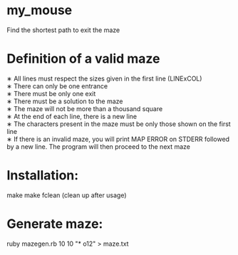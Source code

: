 # my_mouse
Find the shortest path to exit the maze

# Definition of a valid maze 
∗ All lines must respect the sizes given in the first line (LINExCOL)  
∗ There can only be one entrance  
∗ There must be only one exit  
∗ There must be a solution to the maze  
∗ The maze will not be more than a thousand square  
∗ At the end of each line, there is a new line  
∗ The characters present in the maze must be only those shown on the first line  
∗ If there is an invalid maze, you will print MAP ERROR on STDERR followed by a new line. The program will then proceed to the next maze

# Installation:
make
make fclean (clean up after usage)

# Generate maze:
ruby mazegen.rb 10 10 "* o12" > maze.txt
